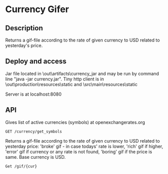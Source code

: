 # Currency Gifer

## Description
Returns a gif-file according to the rate of given currency to USD related to yesterday's price.

## Deploy and access
Jar file located in \out\artifacts\currency_jar and may be run by command line "java -jar currency.jar".
Tiny http client is in \out\production\resources\static and \src\main\resources\static

Server is at localhost:8080

## API
Gives list of active currencies (symbols) at openexchangerates.org

`GET /currency/get_symbols`

Returns a gif-file according to the rate of given currency to USD related to yesterday price: 'broke' gif - in case todays' rate is lower, 'rich' gif if higher, 'error' gif if currency or any rate is not found, 'boring' gif if the price is same. Base currency is USD.

`Get /gif/{cur}`

